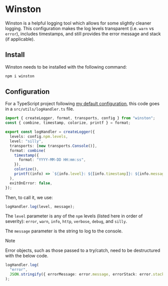 # Winston

Winston is a helpful logging tool which allows for some slightly cleaner logging. This configuration makes the log levels transparent (i.e. `warn` vs `error`), includes timestamps, and still provides the error message and stack (if applicable).

## Install

Winston needs to be installed with the following command:

```bash
npm i winston
```

## Configuration

For a TypeScript project following [my default configuration](/node-ts-config/index.md), this code goes in a `src/utils/logHandler.ts` file.

```ts
import { createLogger, format, transports, config } from "winston";
const { combine, timestamp, colorize, printf } = format;

export const logHandler = createLogger({
  levels: config.npm.levels,
  level: "silly",
  transports: [new transports.Console()],
  format: combine(
    timestamp({
      format: "YYYY-MM-DD HH:mm:ss",
    }),
    colorize(),
    printf((info) => `${info.level}: ${[info.timestamp]}: ${info.message}`)
  ),
  exitOnError: false,
});
```

Then, to call it, we use:

```ts
logHandler.log(level, message);
```

The `level` parameter is any of the `npm` levels (listed here in order of severity): `error`, `warn`, `info`, `http`, `verbose`, `debug`, and `silly`.

The `message` parameter is the string to log to the console.

> [!NOTE]
> Error objects, such as those passed to a try/catch, need to be destructured with the below code.

```ts
logHandler.log(
  "error",
  JSON.stringify({ errorMessage: error.message, errorStack: error.stack })
);
```
